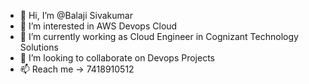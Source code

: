 - 👋 Hi, I’m @Balaji Sivakumar
- 👀 I’m interested in AWS Devops Cloud
- 🌱 I’m currently working as Cloud Engineer in Cognizant Technology Solutions
- 💞️ I’m looking to collaborate on Devops Projects
- 📫 Reach me -> 7418910512

<!---
Balajisk03/Balajisk03 is a ✨ special ✨ repository because its `README.md` (this file) appears on your GitHub profile.
You can click the Preview link to take a look at your changes.
--->
